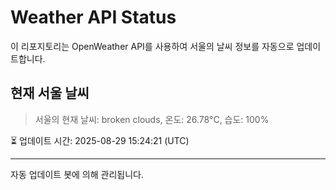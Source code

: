
# Weather API Status

이 리포지토리는 OpenWeather API를 사용하여 서울의 날씨 정보를 자동으로 업데이트합니다.

## 현재 서울 날씨
> 서울의 현재 날씨: broken clouds, 온도: 26.78°C, 습도: 100%

⏳ 업데이트 시간: 2025-08-29 15:24:21 (UTC)

---
자동 업데이트 봇에 의해 관리됩니다.
